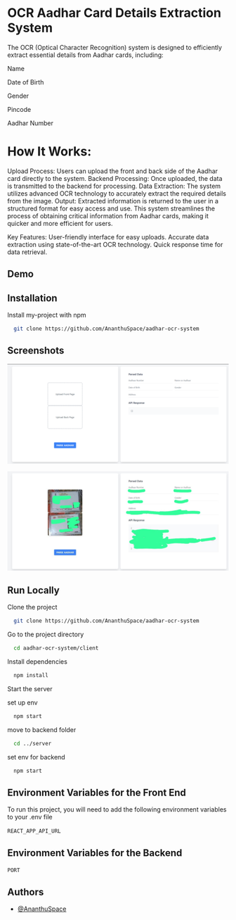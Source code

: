 
# OCR Aadhar Card Details Extraction System

The OCR (Optical Character Recognition) system is designed to efficiently extract essential details from Aadhar cards, including:

Name 

Date of Birth 

Gender

Pincode

Aadhar Number

# How It Works:
Upload Process: Users can upload the front and back side of  the Aadhar card directly to the system.
Backend Processing: Once uploaded, the data is transmitted to the backend for processing.
Data Extraction: The system utilizes advanced OCR technology to accurately extract the required details from the image.
Output: Extracted information is returned to the user in a structured format for easy access and use.
This system streamlines the process of obtaining critical information from Aadhar cards, making it quicker and more efficient for users.

Key Features:
User-friendly interface for easy uploads.
Accurate data extraction using state-of-the-art OCR technology.
Quick response time for data retrieval.



## Demo



## Installation

Install my-project with npm

```bash
  git clone https://github.com/AnanthuSpace/aadhar-ocr-system
```
    
## Screenshots

![App Screenshot - Home Page](./server/public/screenshots/Screen1.png)

![App Screenshot - Home Page](./server/public/screenshots/Screen2.jpg)


## Run Locally

Clone the project

```bash
  git clone https://github.com/AnanthuSpace/aadhar-ocr-system
```

Go to the project directory

```bash
  cd aadhar-ocr-system/client
```

Install dependencies

```bash
  npm install
```

Start the server

set up env 

```bash
  npm start
```

move to backend folder
```bash
  cd ../server
```

set env for backend

```bash
  npm start
```




## Environment Variables for the Front End

To run this project, you will need to add the following environment variables to your .env file

`REACT_APP_API_URL`

## Environment Variables for the Backend

`PORT`

## Authors

- [@AnanthuSpace](https://github.com/AnanthuSpace)
